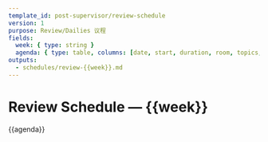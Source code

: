 ```yaml
---
template_id: post-supervisor/review-schedule
version: 1
purpose: Review/Dailies 议程
fields:
  week: { type: string }
  agenda: { type: table, columns: [date, start, duration, room, topics, owners] }
outputs:
  - schedules/review-{{week}}.md
---
```


# Review Schedule — {{week}}

{{agenda}}
